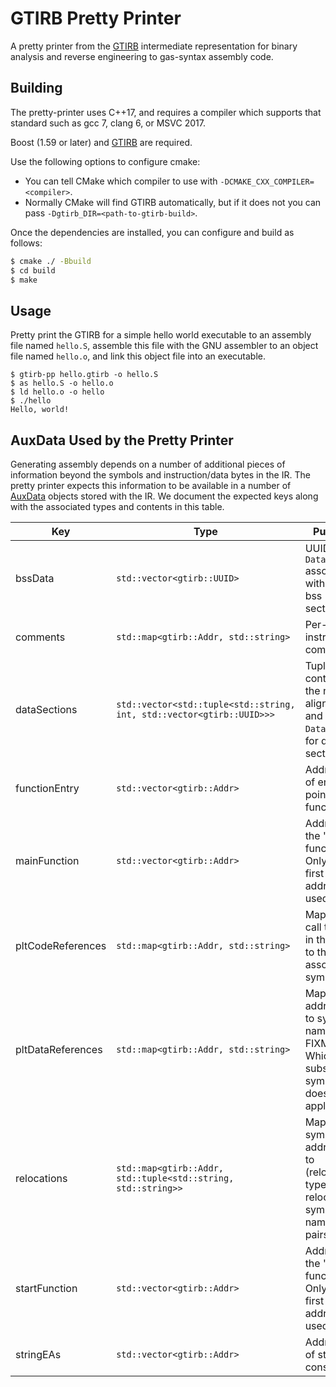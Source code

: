 GTIRB Pretty Printer
====================

A pretty printer from the [GTIRB](https://github.com/grammatech/gtirb)
intermediate representation for binary analysis and reverse
engineering to gas-syntax assembly code.

## Building

The pretty-printer uses C++17, and requires a compiler which supports
that standard such as gcc 7, clang 6, or MSVC 2017.

Boost (1.59 or later) and [GTIRB](https://github.com/grammatech/gtirb)
are required.

Use the following options to configure cmake:
- You can tell CMake which compiler to use with
  `-DCMAKE_CXX_COMPILER=<compiler>`.
- Normally CMake will find GTIRB automatically, but if it does not you
  can pass `-Dgtirb_DIR=<path-to-gtirb-build>`.

Once the dependencies are installed, you can configure and build as follows:

```bash
$ cmake ./ -Bbuild
$ cd build
$ make
```

## Usage

Pretty print the GTIRB for a simple hello world executable to an
assembly file named `hello.S`, assemble this file with the GNU
assembler to an object file named `hello.o`, and link this object file
into an executable.

```
$ gtirb-pp hello.gtirb -o hello.S
$ as hello.S -o hello.o
$ ld hello.o -o hello
$ ./hello
Hello, world!
```

## AuxData Used by the Pretty Printer

Generating assembly depends on a number of additional pieces of information
beyond the symbols and instruction/data bytes in the IR. The pretty printer
expects this information to be available in a number of
[AuxData](https://github.com/GrammaTech/gtirb/blob/master/README.md#auxiliary-data)
objects stored with the IR. We document the expected keys along with the
associated types and contents in this table.

| Key | Type | Purpose |
| --- | ---- | ------- |
| bssData           | `std::vector<gtirb::UUID>` | UUID of the `DataObject` associated with the bss section. |
| comments          | `std::map<gtirb::Addr, std::string>` | Per-instruction comments. |
| dataSections      | `std::vector<std::tuple<std::string, int, std::vector<gtirb::UUID>>>` | Tuples containing the name, alignment, and IDs of `DataObject`s for data sections. |
| functionEntry     | `std::vector<gtirb::Addr>` | Addresses of entry points of functions. |
| mainFunction      | `std::vector<gtirb::Addr>` | Address of the "main" function. Only the first such address is used. |
| pltCodeReferences | `std::map<gtirb::Addr, std::string>` | Map from call targets in the PLT to the associated symbols.
| pltDataReferences | `std::map<gtirb::Addr, std::string>` | Map from addresses to symbol names. FIXME: Which subset of symbols does this apply to? |
| relocations       | `std::map<gtirb::Addr, std::tuple<std::string, std::string>>` | Map from symbol addresses to (relocation type, relocated symbol name) pairs. |
| startFunction     | `std::vector<gtirb::Addr>` | Address of the "_start" function. Only the first such address is used. |
| stringEAs         | `std::vector<gtirb::Addr>`| Addresses of string constants. |

